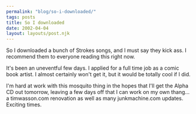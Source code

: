 ```yaml
---
permalink: "blog/so-i-downloaded/"
tags: posts
title: So I downloaded
date: 2002-04-04
layout: layouts/post.njk
---
```


So I downloaded a bunch of Strokes songs, and I must say they kick ass. I recommend them to everyone reading this right now.

It's been an uneventful few days. I applied for a full time job as a comic book artist. I almost certainly won't get it, but it would be totally cool if I did. 

I'm hard at work with this mosquito thing in the hopes that I'll get the Alpha CD out tomorrow, leaving a few days off that I can work on my own thang... a timwasson.com renovation as well as many junkmachine.com updates. Exciting times.